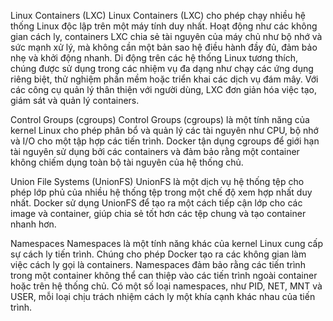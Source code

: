 Linux Containers (LXC)
Linux Containers (LXC) cho phép chạy nhiều hệ thống Linux độc lập trên một máy tính duy nhất. Hoạt động như các không gian cách ly, containers LXC chia sẻ tài nguyên của máy chủ như bộ nhớ và sức mạnh xử lý, mà không cần một bản sao hệ điều hành đầy đủ, đảm bảo nhẹ và khởi động nhanh. Di động trên các hệ thống Linux tương thích, chúng được sử dụng trong các nhiệm vụ đa dạng như chạy các ứng dụng riêng biệt, thử nghiệm phần mềm hoặc triển khai các dịch vụ đám mây. Với các công cụ quản lý thân thiện với người dùng, LXC đơn giản hóa việc tạo, giám sát và quản lý containers.

Control Groups (cgroups)
Control Groups (cgroups) là một tính năng của kernel Linux cho phép phân bổ và quản lý các tài nguyên như CPU, bộ nhớ và I/O cho một tập hợp các tiến trình. Docker tận dụng cgroups để giới hạn tài nguyên sử dụng bởi các containers và đảm bảo rằng một container không chiếm dụng toàn bộ tài nguyên của hệ thống chủ.

Union File Systems (UnionFS)
UnionFS là một dịch vụ hệ thống tệp cho phép lớp phủ của nhiều hệ thống tệp trong một chế độ xem hợp nhất duy nhất. Docker sử dụng UnionFS để tạo ra một cách tiếp cận lớp cho các image và container, giúp chia sẻ tốt hơn các tệp chung và tạo container nhanh hơn.

Namespaces
Namespaces là một tính năng khác của kernel Linux cung cấp sự cách ly tiến trình. Chúng cho phép Docker tạo ra các không gian làm việc cách ly gọi là containers. Namespaces đảm bảo rằng các tiến trình trong một container không thể can thiệp vào các tiến trình ngoài container hoặc trên hệ thống chủ. Có một số loại namespaces, như PID, NET, MNT và USER, mỗi loại chịu trách nhiệm cách ly một khía cạnh khác nhau của tiến trình.
